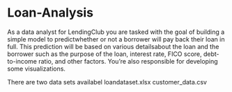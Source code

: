 # Loan-Analysis

As a data analyst for LendingClub
you are tasked with the goal of building a simple model to predictwhether or not a borrower will pay back their loan in full. This prediction will be based on various detailsabout the loan and the borrower such as the purpose of the loan, interest rate, FICO score, debt-to-income ratio, and other factors. You’re also responsible for developing some visualizations.

There are two data sets availabel
loandataset.xlsx
customer_data.csv
